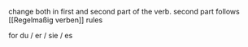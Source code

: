 change both in first and second part of the verb.
second part follows [[Regelmaßig verben]] rules

for du / er / sie / es